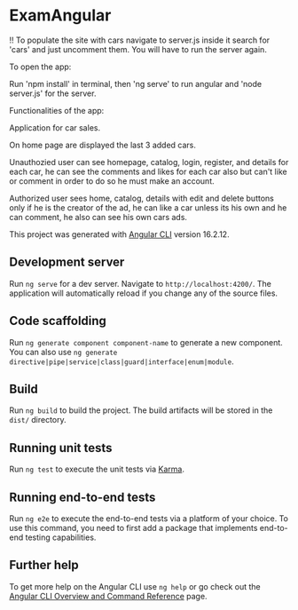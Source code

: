 # ExamAngular

!! To populate the site with cars navigate to server.js inside it search for 'cars' and just uncomment them. You will have to run the server again.

To open the app:

Run 'npm install' in terminal, then 'ng serve' to run angular and 'node server.js' for the server.

Functionalities of the app:

Application for car sales.

On home page are displayed the last 3 added cars.

Unauthozied user can see homepage, catalog, login, register, and details for each car, he can see the comments and likes for each car also but can't like or comment in order to do so he must make an account.

Authorized user sees home, catalog, details with edit and delete buttons only if he is the creator of the ad, he can like a car unless its his own and he can comment, he also can see his own cars ads.













This project was generated with [Angular CLI](https://github.com/angular/angular-cli) version 16.2.12.

## Development server

Run `ng serve` for a dev server. Navigate to `http://localhost:4200/`. The application will automatically reload if you change any of the source files.

## Code scaffolding

Run `ng generate component component-name` to generate a new component. You can also use `ng generate directive|pipe|service|class|guard|interface|enum|module`.

## Build

Run `ng build` to build the project. The build artifacts will be stored in the `dist/` directory.

## Running unit tests

Run `ng test` to execute the unit tests via [Karma](https://karma-runner.github.io).

## Running end-to-end tests

Run `ng e2e` to execute the end-to-end tests via a platform of your choice. To use this command, you need to first add a package that implements end-to-end testing capabilities.

## Further help

To get more help on the Angular CLI use `ng help` or go check out the [Angular CLI Overview and Command Reference](https://angular.io/cli) page.

